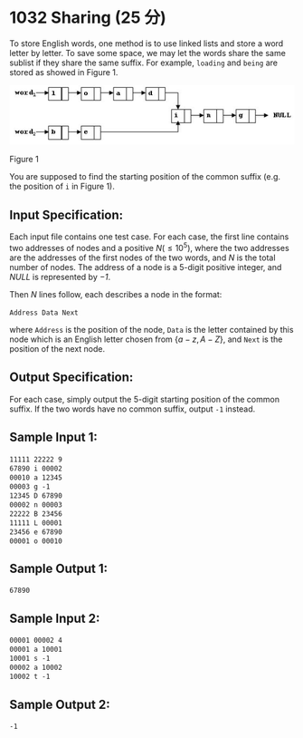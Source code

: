 # 1032 Sharing (25 分)

To store English words, one method is to use linked lists and store a word letter by letter. To save some space, we may let the words share the same sublist if they share the same suffix. For example, `loading` and `being` are stored as showed in Figure 1.

![1032](../image/1032.jpg)

Figure 1

You are supposed to find the starting position of the common suffix (e.g. the position of `i` in Figure 1).

## Input Specification:
Each input file contains one test case. For each case, the first line contains two addresses of nodes and a positive $N (≤10^5)$, where the two addresses are the addresses of the first nodes of the two words, and $N$ is the total number of nodes. The address of a node is a 5-digit positive integer, and *NULL* is represented by *−1*.

Then $N$ lines follow, each describes a node in the format:

`Address Data Next`

where `Address` is the position of the node, `Data` is the letter contained by this node which is an English letter chosen from $\{ a-z, A-Z \}$, and `Next` is the position of the next node.

## Output Specification:
For each case, simply output the 5-digit starting position of the common suffix. If the two words have no common suffix, output `-1` instead.

## Sample Input 1:
```
11111 22222 9
67890 i 00002
00010 a 12345
00003 g -1
12345 D 67890
00002 n 00003
22222 B 23456
11111 L 00001
23456 e 67890
00001 o 00010
```

## Sample Output 1:
```
67890
```

## Sample Input 2:
```
00001 00002 4
00001 a 10001
10001 s -1
00002 a 10002
10002 t -1
```

## Sample Output 2:
```
-1
```
